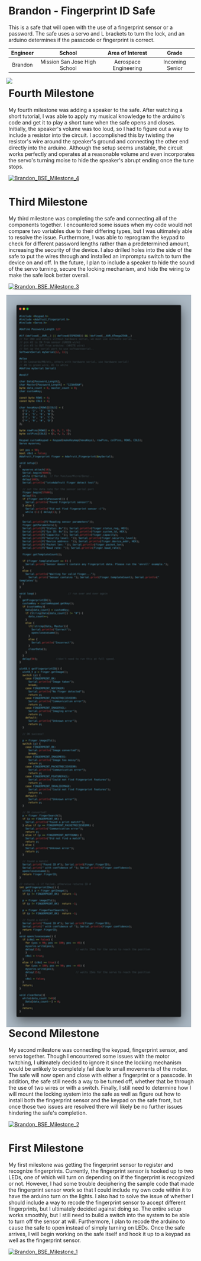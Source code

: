 # Brandon - Fingerprint ID Safe
This is a safe that will open with the use of a fingerprint sensor or a password. The safe uses a servo and L brackets to turn the lock, and an arduino determines if the passcode or fingerprint is correct.

| **Engineer** | **School** | **Area of Interest** | **Grade** |
|:--:|:--:|:--:|:--:|
| Brandon | Mission San Jose High School | Aerospace Engineering | Incoming Senior

<img src="Images/Fingerprint_Safe.png" width=500 align=center style="float:right; padding-right:10px">

# Fourth Milestone
My fourth milestone was adding a speaker to the safe. After watching a short tutorial, I was able to apply my musical knowledge to the arduino's code and get it to play a short tune when the safe opens and closes. Initially, the speaker's volume was too loud, so I had to figure out a way to include a resistor into the circuit. I accomplished this by twisting the resistor's wire around the speaker's ground and connecting the other end directly into the arduino. Although the setup seems unstable, the circuit works perfectly and operates at a reasonable volume and even incorporates the servo's turning moise to hide the speaker's abrupt ending once the tune stops.

[![Brandon_BSE_Milestone_4](https://res.cloudinary.com/marcomontalbano/image/upload/v1627680485/video_to_markdown/images/youtube--gThnxzOx3jY-c05b58ac6eb4c4700831b2b3070cd403.jpg)](https://www.youtube.com/watch?v=gThnxzOx3jY "Brandon_BSE_Milestone_4")

# Third Milestone
My third milestone was completing the safe and connecting all of the components together. I encountered some issues when my code would not compare two variables due to their differing types, but I was ultimately able to resolve the issue. Furthermore, I was able to reprogram the keypad to check for different password lengths rather than a predetermined amount, increasing the security of the device. I also drilled holes into the side of the safe to put the wires through and installed an impromptu switch to turn the device on and off. In the future, I plan to include a speaker to hide the sound of the servo turning, secure the locking mechanism, and hide the wiring to make the safe look better overall.

[![Brandon_BSE_Milestone_3](https://res.cloudinary.com/marcomontalbano/image/upload/v1627068457/video_to_markdown/images/youtube--Uc2ganH2Gj8-c05b58ac6eb4c4700831b2b3070cd403.jpg)](https://youtu.be/Uc2ganH2Gj8 "Brandon_BSE_Milestone_3")

<img src="Images/carbon.png" width=500 align=center style="float:right; padding-right:10px">

# Second Milestone
My second milestone was connecting the keypad, fingerprint sensor, and servo together. Though I encountered some issues with the motor twitching, I ultimately decided to ignore it since the locking mechanism would be unlikely to completely fail due to small movements of the motor. The safe will now open and close with either a fingerprint or a passcode. In addition, the safe still needs a way to be turned off, whether that be through the use of two wires or with a switch. Finally, I still need to determine how I will mount the locking system into the safe as well as figure out how to install both the fingerprint sensor and the keypad on the safe front, but once those two issues are resolved there will likely be no further issues hindering the safe's completion. 

[![Brandon_BSE_Milestone_2](https://res.cloudinary.com/marcomontalbano/image/upload/v1626728291/video_to_markdown/images/youtube--I83nSq2WgB8-c05b58ac6eb4c4700831b2b3070cd403.jpg)](https://www.youtube.com/watch?v=I83nSq2WgB8 "Brandon_BSE_Milestone_2")
# First Milestone
  

My first milestone was getting the fingerprint sensor to register and recognize fingerprints. Currently, the fingerprint sensor is hooked up to two LEDs, one of which will turn on depending on if the fingerprint is recognized or not. However, I had some trouble deciphering the sample code that made the fingerprint sensor work so that I could include my own code within it to have the arduino turn on the lights. I also had to solve the issue of whether I should include a way to recode the fingerprint sensor to accept different fingerprints, but I ultimately decided against doing so. The entire setup works smoothly, but I still need to build a switch into the system to be able to turn off the sensor at will. Furthermore, I plan to recode the arduino to cause the safe to open instead of simply turning on LEDs. Once the safe arrives, I will begin working on the safe itself and hook it up to a keypad as well as the fingerprint sensor.

[![Brandon_BSE_Milestone_1](https://res.cloudinary.com/marcomontalbano/image/upload/v1625867477/video_to_markdown/images/youtube--4L7ZH8PyfzY-c05b58ac6eb4c4700831b2b3070cd403.jpg)](https://www.youtube.com/watch?v=4L7ZH8PyfzY "Brandon_BSE_Milestone_1")
